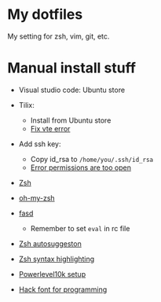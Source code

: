 # My dotfiles

My setting for zsh, vim, git, etc.

# Manual install stuff

* Visual studio code: Ubuntu store
* Tilix:
  * Install from Ubuntu store
  * [Fix vte error](https://gnunn1.github.io/tilix-web/manual/vteconfig/)

* Add ssh key:
  * Copy id_rsa to `/home/you/.ssh/id_rsa`
  * [Error permissions are too open](https://stackoverflow.com/questions/9270734/ssh-permissions-are-too-open-error)

* [Zsh](https://github.com/ohmyzsh/ohmyzsh/wiki/Installing-ZSH)
* [oh-my-zsh](https://github.com/ohmyzsh/ohmyzsh)
* [fasd](https://github.com/clvv/fasd/wiki/Installing-via-Package-Managers#debian--ubuntu)
  * Remember to set `eval` in rc file
* [Zsh autosuggeston](https://github.com/zsh-users/zsh-autosuggestions/blob/master/INSTALL.md#oh-my-zsh)
* [Zsh syntax highlighting](https://github.com/zsh-users/zsh-syntax-highlighting/blob/master/INSTALL.md#oh-my-zsh)
* [Powerlevel10k setup](https://github.com/romkatv/powerlevel10k#oh-my-zsh)
* [Hack font for programming](https://sourcefoundry.org/hack/)
